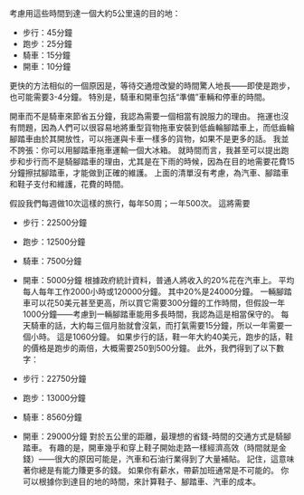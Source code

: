 考慮用這些時間到達一個大約5公里遠的目的地：

- 步行：45分鐘
- 跑步：25分鐘
- 騎車：15分鐘
- 開車：10分鐘

更快的方法相似的一個原因是，等待交通燈改變的時間驚人地長——即使是跑步，也可能需要3-4分鐘。
特別是，騎車和開車包括“準備”車輛和停車的時間。

開車而不是騎車來節省五分鐘，我認為需要一個相當有說服力的理由。
拖運也沒有問題，因為人們可以很容易地將重型貨物拖車安裝到低齒輪腳踏車上，而低齒輪腳踏車由於其開放性，可以拖運與卡車一樣多的貨物，如果不是更多的話。
我並不誇張：你可以用腳踏車拖車運輸一個大冰箱。
就時間而言，我甚至可以提出跑步和步行而不是騎腳踏車的理由，尤其是在下雨的時候，因為在目的地需要花費15分鐘擦拭腳踏車，才能做到正確的維護。
上面的清單沒有考慮，為汽車、腳踏車和鞋子支付和維護，花費的時間。

假設我們每週做10次這樣的旅行，每年50周；一年500次。
這將需要
- 步行：22500分鐘
- 跑步：12500分鐘
- 騎車：7500分鐘
- 開車：5000分鐘
根據政府統計資料，普通人將收入的20%花在汽車上。
平均每人每年工作2000小時或120000分鐘。
其中20%是24000分鐘。
一輛腳踏車可以花50美元甚至更高，所以買它需要300分鐘的工作時間，但假設一年1000分鐘——考慮到一輛腳踏車能用多長時間，我認為這是相當保守的。
每天騎車的話，大約每三個月胎就會沒氣，而打氣需要15分鐘，所以一年需要一個小時。
這是1060分鐘。
如果步行的話，鞋一年大約40美元，跑步的話，鞋的價格是跑步的兩倍，大概需要250到500分鐘。
此外，我們得到了以下數字：

- 步行：22750分鐘
- 跑步：13000分鐘
- 騎車：8560分鐘
- 開車：29000分鐘
對於五公里的距離，最理想的省錢-時間的交通方式是騎腳踏車。
有趣的是，開車幾乎和穿上鞋子開始走路一樣經濟高效（時間就是金錢）——很大的原因可能是，汽車和石油行業得到了大量補貼。
記住，這意味著你總是有能力賺更多的錢。
如果你有薪水，帶薪加班通常是不可能的。
你可以根據你到達目的地的時間，來計算鞋子、腳踏車、汽車的成本。

